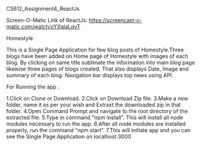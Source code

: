 CS612_Assignment4_ReactJs

Screen-O-Matic Link of ReactJs: https://screencast-o-matic.com/watch/cYXqjaLqvT

Homestyle

This is a Single Page Application for few blog posts of Homestyle.Three blogs have been added on Home page of Homestyle with images of each blog. 
By clicking on same title sublimate the information into main blog page likewise three pages of blogs created. That also displays Date, Image 
and summary of each blog.
Navigation bar displays top news using API.


For Running the app :

1.Click on Clone or Download.
2.Click on Download Zip file.
3.Make a new folder, name it as per your wish and Extraxt the downloaded zip in that folder.
4.Open Command Prompt and navigate to the root directory of the extracted file.
5.Type in command "npm install". This will install all node modules necessary to run the app.
6.After all node modules are installed properly, run the command "npm start".
7.This will initiate app and you can see the Single Page Application on localhost:3000

